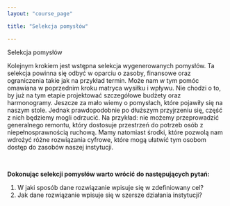 ```yaml
---
layout: "course_page"

title: "Selekcja pomysłów"

---
```


<div class="text-center screen-title">
Selekcja pomysłów
</div>

<div class="screen-content">
  <p>
Kolejnym krokiem jest wstępna selekcja wygenerowanych pomysłów. Ta selekcja powinna się odbyć w oparciu o zasoby, finansowe oraz ograniczenia takie jak na przykład termin. Może nam w tym pomóc omawiana w poprzednim kroku matryca wysiłku i wpływu. Nie chodzi o to, by już na tym etapie projektować szczegółowe budżety oraz harmonogramy. Jeszcze za mało wiemy o pomysłach, które pojawiły się na naszym stole. Jednak prawdopodobnie po dłuższym przyjrzeniu się, część z nich będziemy mogli odrzucić. Na przykład: nie możemy przeprowadzić generalnego remontu, który dostosuje przestrzeń do potrzeb osób z niepełnosprawnością ruchową. Mamy natomiast środki, które pozwolą nam wdrożyć różne rozwiązania cyfrowe, które mogą ułatwić tym osobom dostęp do zasobów naszej instytucji.
  </p>
  &nbsp;
  <p>
  <strong>Dokonując selekcji pomysłów warto wrócić do następujących pytań:</strong>
  </p>
  <p>
   <ol>
<li class="number">W jaki sposób dane rozwiązanie wpisuje się w zdefiniowany cel? </li>
<li class="number">Jak dane rozwiązanie wpisuje się w szersze działania instytucji?</li>
</ol>
  </p>

</div> 
